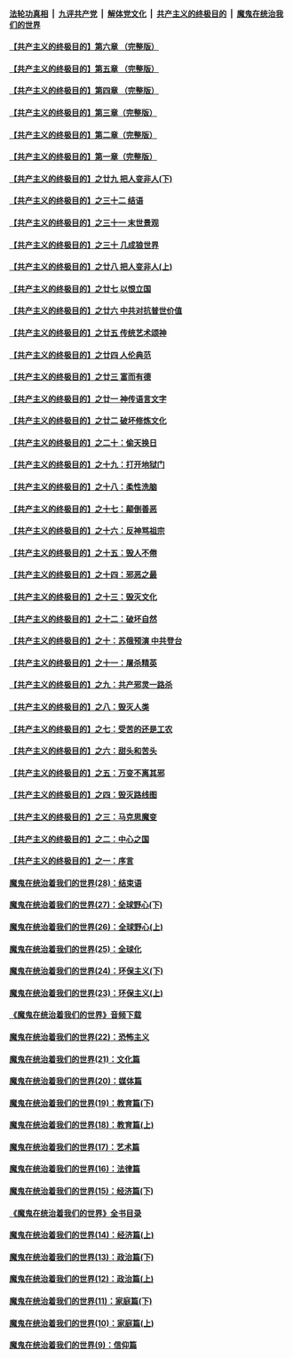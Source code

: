 ####  [法轮功真相](../../../../basic/blob/master/README.md?t=01041339) &nbsp;|&nbsp; [九评共产党](../../../../9ping.md/blob/master/README.md?t=01041339) &nbsp;|&nbsp; [解体党文化](../../../../jtdwh.md/blob/master/README.md?t=01041339)  &nbsp;|&nbsp; [共产主义的终极目的](../../../../gczydzjmd.md/blob/master/README.md?t=01041339) &nbsp;|&nbsp; [魔鬼在统治我们的世界](../../../../mgztzwmdsj.md/blob/master/README.md?t=01041339) 

#### [【共产主义的终极目的】第六章 （完整版）](../pages/nsc422/n11428913.md?t=01041339) 

#### [【共产主义的终极目的】第五章 （完整版）](../pages/nsc422/n11428912.md?t=01041339) 

#### [【共产主义的终极目的】第四章 （完整版）](../pages/nsc422/n11428907.md?t=01041339) 

#### [【共产主义的终极目的】第三章（完整版）](../pages/nsc422/n11428848.md?t=01041339) 

#### [【共产主义的终极目的】第二章（完整版）](../pages/nsc422/n11428831.md?t=01041339) 

#### [【共产主义的终极目的】第一章（完整版）](../pages/nsc422/n11417651.md?t=01041339) 

#### [【共产主义的终极目的】之廿九 把人变非人(下)](../pages/nsc422/n11344140.md?t=01041339) 

#### [【共产主义的终极目的】之三十二 结语](../pages/nsc422/n11360535.md?t=01041339) 

#### [【共产主义的终极目的】之三十一 末世景观](../pages/nsc422/n11351129.md?t=01041339) 

#### [【共产主义的终极目的】之三十 几成狼世界](../pages/nsc422/n11348280.md?t=01041339) 

#### [【共产主义的终极目的】之廿八 把人变非人(上)](../pages/nsc422/n11340492.md?t=01041339) 

#### [【共产主义的终极目的】之廿七 以恨立国](../pages/nsc422/n11336944.md?t=01041339) 

#### [【共产主义的终极目的】之廿六 中共对抗普世价值](../pages/nsc422/n11324785.md?t=01041339) 

#### [【共产主义的终极目的】之廿五 传统艺术颂神](../pages/nsc422/n11296396.md?t=01041339) 

#### [【共产主义的终极目的】之廿四 人伦典范](../pages/nsc422/n11296397.md?t=01041339) 

#### [【共产主义的终极目的】之廿三 富而有德](../pages/nsc422/n11283598.md?t=01041339) 

#### [【共产主义的终极目的】之廿一 神传语言文字](../pages/nsc422/n11263265.md?t=01041339) 

#### [【共产主义的终极目的】之廿二 破坏修炼文化](../pages/nsc422/n11245728.md?t=01041339) 

#### [【共产主义的终极目的】之二十：偷天换日](../pages/nsc422/n11238846.md?t=01041339) 

#### [【共产主义的终极目的】之十九：打开地狱门](../pages/nsc422/n11206376.md?t=01041339) 

#### [【共产主义的终极目的】之十八：柔性洗脑](../pages/nsc422/n11199994.md?t=01041339) 

#### [【共产主义的终极目的】之十七：颠倒善恶](../pages/nsc422/n11179782.md?t=01041339) 

#### [【共产主义的终极目的】之十六：反神骂祖宗](../pages/nsc422/n11166798.md?t=01041339) 

#### [【共产主义的终极目的】之十五：毁人不倦](../pages/nsc422/n11166792.md?t=01041339) 

#### [【共产主义的终极目的】之十四：邪恶之最](../pages/nsc422/n11150249.md?t=01041339) 

#### [【共产主义的终极目的】之十三：毁灭文化](../pages/nsc422/n11135227.md?t=01041339) 

#### [【共产主义的终极目的】之十二：破坏自然](../pages/nsc422/n11135214.md?t=01041339) 

#### [【共产主义的终极目的】之十：苏俄预演 中共登台](../pages/nsc422/n11118424.md?t=01041339) 

#### [【共产主义的终极目的】之十一：屠杀精英](../pages/nsc422/n11118442.md?t=01041339) 

#### [【共产主义的终极目的】之九：共产邪灵一路杀](../pages/nsc422/n11114139.md?t=01041339) 

#### [【共产主义的终极目的】之八：毁灭人类](../pages/nsc422/n11108503.md?t=01041339) 

#### [【共产主义的终极目的】之七：受苦的还是工农](../pages/nsc422/n11101809.md?t=01041339) 

#### [【共产主义的终极目的】之六：甜头和苦头](../pages/nsc422/n11096971.md?t=01041339) 

#### [【共产主义的终极目的】之五：万变不离其邪](../pages/nsc422/n11091285.md?t=01041339) 

#### [【共产主义的终极目的】之四：毁灭路线图](../pages/nsc422/n11086284.md?t=01041339) 

#### [【共产主义的终极目的】之三：马克思魔变](../pages/nsc422/n11061941.md?t=01041339) 

#### [【共产主义的终极目的】之二：中心之国](../pages/nsc422/n11047728.md?t=01041339) 

#### [【共产主义的终极目的】之一：序言](../pages/nsc422/n11086077.md?t=01041339) 

#### [魔鬼在统治着我们的世界(28)：结束语](../pages/nsc422/n10936246.md?t=01041339) 

#### [魔鬼在统治着我们的世界(27)：全球野心(下)](../pages/nsc422/n10928319.md?t=01041339) 

#### [魔鬼在统治着我们的世界(26)：全球野心(上)](../pages/nsc422/n10900318.md?t=01041339) 

#### [魔鬼在统治着我们的世界(25)：全球化](../pages/nsc422/n10788205.md?t=01041339) 

#### [魔鬼在统治着我们的世界(24)：环保主义(下)](../pages/nsc422/n10695307.md?t=01041339) 

#### [魔鬼在统治着我们的世界(23)：环保主义(上)](../pages/nsc422/n10688613.md?t=01041339) 

#### [《魔鬼在统治着我们的世界》音频下载](../pages/nsc422/n10635553.md?t=01041339) 

#### [魔鬼在统治着我们的世界(22)：恐怖主义](../pages/nsc422/n10614727.md?t=01041339) 

#### [魔鬼在统治着我们的世界(21)：文化篇](../pages/nsc422/n10597706.md?t=01041339) 

#### [魔鬼在统治着我们的世界(20)：媒体篇](../pages/nsc422/n10586579.md?t=01041339) 

#### [魔鬼在统治着我们的世界(19)：教育篇(下)](../pages/nsc422/n10564808.md?t=01041339) 

#### [魔鬼在统治着我们的世界(18)：教育篇(上)](../pages/nsc422/n10526970.md?t=01041339) 

#### [魔鬼在统治着我们的世界(17)：艺术篇](../pages/nsc422/n10499093.md?t=01041339) 

#### [魔鬼在统治着我们的世界(16)：法律篇](../pages/nsc422/n10485969.md?t=01041339) 

#### [魔鬼在统治着我们的世界(15)：经济篇(下)](../pages/nsc422/n10469975.md?t=01041339) 

#### [《魔鬼在统治着我们的世界》全书目录](../pages/nsc422/n10464261.md?t=01041339) 

#### [魔鬼在统治着我们的世界(14)：经济篇(上)](../pages/nsc422/n10457370.md?t=01041339) 

#### [魔鬼在统治着我们的世界(13)：政治篇(下)](../pages/nsc422/n10448270.md?t=01041339) 

#### [魔鬼在统治着我们的世界(12)：政治篇(上)](../pages/nsc422/n10444576.md?t=01041339) 

#### [魔鬼在统治着我们的世界(11)：家庭篇(下)](../pages/nsc422/n10440961.md?t=01041339) 

#### [魔鬼在统治着我们的世界(10)：家庭篇(上)](../pages/nsc422/n10435448.md?t=01041339) 

#### [魔鬼在统治着我们的世界(9)：信仰篇](../pages/nsc422/n10432159.md?t=01041339) 

